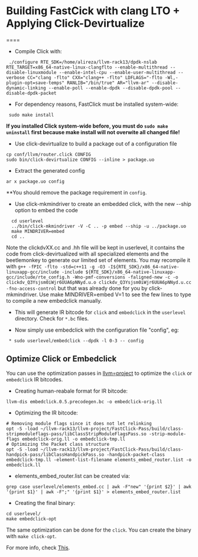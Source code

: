 # Building FastCick with clang LTO + Applying Click-Devirtualize
====

 * Compile Click with:
```
 ./configure RTE_SDK=/home/alireza/llvm-rack13/dpdk-nslab RTE_TARGET=x86_64-native-linux-clangflto --enable-multithread --disable-linuxmodule --enable-intel-cpu --enable-user-multithread --verbose CC="clang -flto" CXX="clang++ -flto" LDFLAGS="-flto -Wl,-plugin-opt=save-temps" RANLIB="/bin/true" AR="llvm-ar" --disable-dynamic-linking --enable-poll --enable-dpdk --disable-dpdk-pool --disable-dpdk-packet 
```

 * For dependency reasons, FastClick must be installed system-wide:
```
 sudo make install
```
  
  **If you installed Click system-wide before, you must do `sudo make uninstall` first because make install will not overwite all changed file!**

 * Use click-devirtualize to build a package out of a configuration file

```
cp conf/llvm/router.click CONFIG
sudo bin/click-devirtualize CONFIG --inline > package.uo
```

 * Extract the generated config

```
ar x package.uo config
```
  **You should remove the package requirement in `config`.

 * Use click-mkmindriver to create an embedded click, with the new --ship option to embed the code

```
  cd userlevel
  ../bin/click-mkmindriver -V -C .. -p embed --ship -u ../package.uo
  make MINDRIVER=embed
  cd ..
```
  Note the clickdvXX.cc and .hh file will be kept in userlevel, it contains the code from
  click-devirtualized with all specialized elements and the beetlemonkey to generate our
  limited set of elements. You may recompile it with
  `g++ -fPIC -flto -std=c++11 -g -O3 -I${RTE_SDK}/x86_64-native-linuxapp-gcc/include -include ${RTE_SDK}/x86_64-native-linuxapp-gcc/include/rte_config.h -Wno-pmf-conversions -faligned-new -c -o   clickdv_Q3Ysjsm0iWjr6UUA6pNNyd.u.o clickdv_Q3Ysjsm0iWjr6UUA6pNNyd.u.cc -fno-access-control`
  but that was already done for you by click-mkmindriver. Use make MINDRIVER=embed V=1 to see the few lines to type to compile a new embedclick manually.

 
 * This will generate IR bitcode for `click` and `embedclick` in the `userlevel` directory. Check for `*.bc` files.
 
 * Now simply use embedclick with the configuration file "config", eg:

```
 * sudo userlevel/embedclick --dpdk -l 0-3 -- config
```




## Optimize Click or Embedclick



You can use the optimization passes in [llvm=project](https://bitbucket.org/nslab/llvm-project/src/master/FastClick-Pass/) to optimize the `click` or `embedclick` IR bitcodes.


 * Creating human-reabale format for IR bitcode:
 ```
 llvm-dis embedclick.0.5.precodegen.bc -o embedclick-orig.ll
 ```
 
 * Optimizing the IR bitcode:
 ```
 # Removing module flags since it does not let relinking
opt -S -load ~/llvm-rack13/llvm-project/FastClick-Pass/build/class-stripmoduleflags-pass/libClassStripModuleFlagsPass.so -strip-module-flags embedclick-orig.ll -o embedclick-tmp.ll
# Optimizing the Packet class structure
opt -S -load ~/llvm-rack13/llvm-project/FastClick-Pass/build/class-handpick-pass/libClassHandpickPass.so -handpick-packet-class embedclick-tmp.ll -element-list-filename elements_embed_router.list -o embedclick.ll
 ```
 
 * elements_embed_router.list can be created via:
 ```
 grep case userlevel/elements_embed.cc | awk -F"new" '{print $2}' | awk '{print $1}' | awk -F";" '{print $1}' > elements_embed_router.list
 ```
 
 * Creating the final binary:
 ```
 cd userlevel/
 make embedclick-opt
 ```
 The same optimization can be done for the `click`. You can create the binary with `make click-opt`.
 
 For more info, check [This](https://docs.google.com/document/d/1O7W9HL8LkKsdq_om_K9bjV7jC-M7c-qeB77CsJ3jA_E/edit?usp=sharing).
